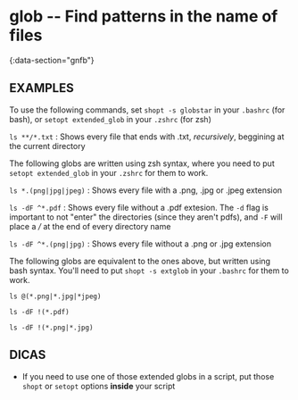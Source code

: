 # glob -- Find patterns in the name of files
{:data-section="gnfb"}

## EXAMPLES

To use the following commands, set `shopt -s globstar` in your `.bashrc` (for bash), or `setopt extended_glob` in your
`.zshrc` (for zsh)

`ls **/*.txt` 
: Shows every file that ends with .txt, *recursively*, beggining at the current directory

The following globs are written using zsh syntax, where you need to put `setopt extended_glob` in your `.zshrc` for them
to work.

`ls *.(png|jpg|jpeg)` 
: Shows every file with a .png, .jpg or .jpeg extension

`ls -dF ^*.pdf`
: Shows every file without a .pdf extesion. The `-d` flag is important to not "enter" the directories (since they
aren't pdfs), and `-F` will place a */* at the end of every directory name

`ls -dF ^*.(png|jpg)`
: Shows every file without a .png or .jpg extension

The following globs are equivalent to the ones above, but written using bash syntax. You'll need to put `shopt -s
extglob` in your `.bashrc` for them to work.

`ls @(*.png|*.jpg|*jpeg)`

`ls -dF !(*.pdf)`

`ls -dF !(*.png|*.jpg)`


## DICAS

- If you need to use one of those extended globs in a script, put those `shopt` or `setopt` options **inside** your
  script
